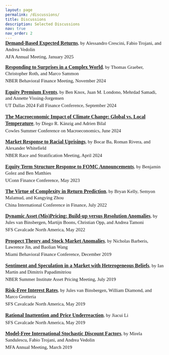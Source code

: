 ```yaml
---
layout: page
permalink: /discussions/
title: Discussions
description: Selected Discussions
nav: true
nav_order: 2
---
```


<p style="margin-top: -16px; font-size: 16px; font-family: Minion-Pro,Serif; line-height: 1.3;"><b><a href="{{ 'LazarusAFADiscussion25.pdf' | prepend: '/assets/discussions/' | relative_url}}">Demand-Based Expected Returns</a></b><span style="font-size: 15px;">, by Alessandro Crescini, Fabio Trojani, and Andrea Vedolin</span></p>
<p style="margin-top: -12.5px; margin-right: 10px; font-size: 15px; font-family: Minion-Pro,Serif; line-height: 1.3;">AFA Annual Meeting, January 2025</p>

<p style="margin-top: -2px; font-size: 16px; font-family: Minion-Pro,Serif; line-height: 1.3;"><b><a href="{{ 'LazarusBFDiscussion.pdf' | prepend: '/assets/discussions/' | relative_url}}">Responding to Surprises in a Complex World</a></b><span style="font-size: 15px;">, by Thomas Graeber, Christopher Roth, and Marco Sammon</span></p>
<p style="margin-top: -12.5px; margin-right: 10px; font-size: 15px; font-family: Minion-Pro,Serif; line-height: 1.3;">NBER Behavioral Finance Meeting, November 2024</p>

<p style="margin-top: 0px; font-size: 16px; font-family: Minion-Pro,Serif; line-height: 1.3;"><b><a href="{{ 'LazarusUTDDiscussion.pdf' | prepend: '/assets/discussions/' | relative_url}}">Equity Premium Events</a></b><span style="font-size: 15px;">, by Ben Knox, Juan M. Londono, Mehrdad Samadi, and Annette Vissing-Jorgensen</span></p>
<p style="margin-top: -12.5px; margin-right: 10px; font-size: 15px; font-family: Minion-Pro,Serif; line-height: 1.3;">UT Dallas 2024 Fall Finance Conference, September 2024</p>

<p style="margin-top: 0px; font-size: 16px; font-family: Minion-Pro,Serif; line-height: 1.3;"><b><a href="{{ 'LazarusCowlesMacroDiscussion.pdf' | prepend: '/assets/discussions/' | relative_url}}">The Macroeconomic Impact of Climate Change: Global vs. Local Temperature</a></b><span style="font-size: 15px;">, by Diego R. Känzig and Adrien Bilal</span></p>
<p style="margin-top: -12.5px; margin-right: 10px; font-size: 15px; font-family: Minion-Pro,Serif; line-height: 1.3;">Cowles Summer Conference on Macroeconomics, June 2024</p>

<p style="margin-top: 0px; font-size: 16px; font-family: Minion-Pro,Serif; line-height: 1.3;"><b><a href="{{ 'LazarusNBERRSDiscussion.pdf' | prepend: '/assets/discussions/' | relative_url}}">Market Response to Racial Uprisings</a></b><span style="font-size: 15px;">, by Bocar Ba, Roman Rivera, and Alexander Whitefield</span></p>
<p style="margin-top: -12.5px; margin-right: 10px; font-size: 15px; font-family: Minion-Pro,Serif; line-height: 1.3;">NBER Race and Stratification Meeting, April 2024</p>

<p style="margin-top: 0px; font-size: 16px; font-family: Minion-Pro,Serif; line-height: 1.3;"><b><a href="{{ 'el_gmdisc_0523_handout.pdf' | prepend: '/assets/discussions/' | relative_url}}">Equity Term Structure Response to FOMC Announcements</a></b><span style="font-size: 15px;">, by Benjamin Golez and Ben Matthies</span></p>
<p style="margin-top: -12.5px; margin-right: 10px; font-size: 15px; font-family: Minion-Pro,Serif; line-height: 1.3;">UConn Finance Conference, May 2023</p>

<p style="margin-top:  0px; font-size: 16px; font-family: Minion-Pro,Serif; line-height: 1.3;"><b><a href="{{ 'el_mkzdisc_0722_handout.pdf' | prepend: '/assets/discussions/' | relative_url}}">The Virtue of Complexity in Return Prediction</a></b><span style="font-size: 15px;">, by Bryan Kelly, Semyon Malamud, and Kangying Zhou</span></p>
<p style="margin-top: -12.5px; margin-right: 10px; font-size: 15px; font-family: Minion-Pro,Serif; line-height: 1.3;">China International Conference in Finance, July 2022</p>

<p style="margin-top:  0px; font-size: 16px; font-family: Minion-Pro,Serif; line-height: 1.3;"><b><a href="{{'el_bbotdisc_0522_handout.pdf' | prepend: '/assets/discussions/' | relative_url}}">Dynamic Asset (Mis)Pricing: Build-up versus Resolution Anomalies</a></b><span style="font-size: 15px;">, by Jules van Binsbergen, Martijn Boons, Christian Opp, and Andrea Tamoni</span></p>
<p style="margin-top: -12.5px; margin-right: 10px; font-size: 15px; font-family: Minion-Pro,Serif; line-height: 1.3; ">SFS Cavalcade North America, May 2022</p>

<p style="margin-top:  0px; font-size: 16px; font-family: Minion-Pro,Serif; line-height: 1.3;"><b><a href="{{'el_bjwdisc_1219_handout.pdf' | prepend: '/assets/discussions/' | relative_url}}">Prospect Theory and Stock Market Anomalies</a></b><span style="font-size: 15px;">, by Nicholas Barberis, Lawrence Jin, and Baolian Wang</span></p>
<p style="margin-top: -12.5px; margin-right: 10px; font-size: 15px; font-family: Minion-Pro,Serif; line-height: 1.3; ">Miami Behavioral Finance Conference, December 2019</p>

<p style="margin-top:  0px; font-size: 16px; font-family: Minion-Pro,Serif; line-height: 1.3;"><b><a href="{{'el_mpdisc_0719_handout.pdf' | prepend: '/assets/discussions/' | relative_url}}">Sentiment and Speculation in a Market with Heterogeneous Beliefs</a></b><span style="font-size: 15px;">, by Ian Martin and Dimitris Papadimitriou</span></p>
<p style="margin-top: -12.5px; margin-right: 10px; font-size: 15px; font-family: Minion-Pro,Serif; line-height: 1.3; ">NBER Summer Institute Asset Pricing Meeting, July 2019</p>

<p style="margin-top:  0px; font-size: 16px; font-family: Minion-Pro,Serif; line-height: 1.3;"><b><a href="{{'el_bdgsfsdisc_0519_handout.pdf' | prepend: '/assets/discussions/' | relative_url}}">Risk-Free Interest Rates</a></b><span style="font-size: 15px;">, by Jules van Binsbergen, William Diamond, and Marco Grotteria</span></p>
<p style="margin-top: -12.5px; margin-right: 10px; font-size: 15px; font-family: Minion-Pro,Serif; line-height: 1.3; ">SFS Cavalcade North America, May 2019</p>

<p style="margin-top:  0px; font-size: 16px; font-family: Minion-Pro,Serif; line-height: 1.3;"><b><a href="{{'el_jlsfsdisc_0519_handout.pdf' | prepend: '/assets/discussions/' | relative_url}}">Rational Inattention and Price Underreaction</a></b><span style="font-size: 15px;">, by Jiacui Li</span></p>
<p style="margin-top: -12.5px; margin-right: 10px; font-size: 15px; font-family: Minion-Pro,Serif; line-height: 1.3; ">SFS Cavalcade North America, May 2019</p>

<p style="margin-top:  0px; font-size: 16px; font-family: Minion-Pro,Serif; line-height: 1.3;"><b><a href="{{'el_stvmfadisc_0319_handout.pdf' | prepend: '/assets/discussions/' | relative_url}}">Model-Free International Stochastic Discount Factors</a></b><span style="font-size: 15px;">, by Mirela Sandulescu, Fabio Trojani, and Andrea Vedolin</span></p>
<p style="margin-top: -12.5px; margin-right: 10px; font-size: 15px; font-family: Minion-Pro,Serif; line-height: 1.3; ">MFA Annual Meeting, March 2019</p>

<!-- <p style="margin-top:  0px; font-size: 16px; font-family: Minion-Pro,Serif; line-height: 1.3;"><b><a href="{{'el_acsfmadisc_1118_handout.pdf' | prepend: '/assets/discussions/' | relative_url}}">Sovereign Credit Risk and Exchange Rates: Evidence from CDS Quanto Spreads</a></b><span style="font-size: 15px;">, by Patrick Augustin, Mikhail Chernov, and Dongho Song</span></p>
<p style="margin-top: -12.5px; margin-right: 10px; font-size: 15px; font-family: Minion-Pro,Serif; line-height: 1.3; ">FMA Conference on Derivatives and Volatility, November 2018</p> -->